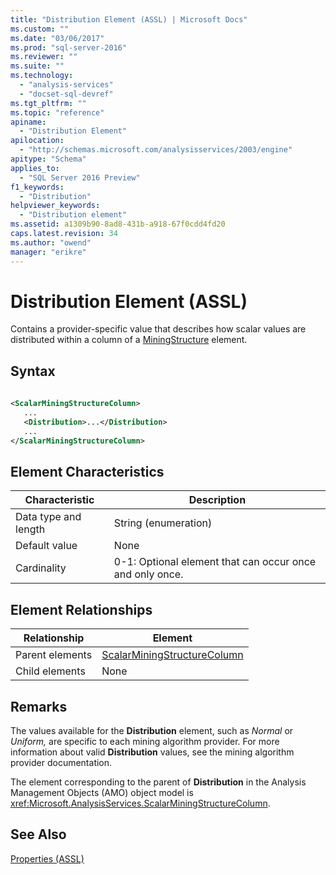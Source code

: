 ```yaml
---
title: "Distribution Element (ASSL) | Microsoft Docs"
ms.custom: ""
ms.date: "03/06/2017"
ms.prod: "sql-server-2016"
ms.reviewer: ""
ms.suite: ""
ms.technology: 
  - "analysis-services"
  - "docset-sql-devref"
ms.tgt_pltfrm: ""
ms.topic: "reference"
apiname: 
  - "Distribution Element"
apilocation: 
  - "http://schemas.microsoft.com/analysisservices/2003/engine"
apitype: "Schema"
applies_to: 
  - "SQL Server 2016 Preview"
f1_keywords: 
  - "Distribution"
helpviewer_keywords: 
  - "Distribution element"
ms.assetid: a1309b90-8ad8-431b-a918-67f0cdd4fd20
caps.latest.revision: 34
ms.author: "owend"
manager: "erikre"
---
```

# Distribution Element (ASSL)
  Contains a provider-specific value that describes how scalar values are distributed within a column of a [MiningStructure](../../../analysis-services/scripting/objects/miningstructure-element-assl.md) element.  
  
## Syntax  
  
```xml  
  
<ScalarMiningStructureColumn>  
   ...  
   <Distribution>...</Distribution>  
   ...  
</ScalarMiningStructureColumn>  
```  
  
## Element Characteristics  
  
|Characteristic|Description|  
|--------------------|-----------------|  
|Data type and length|String (enumeration)|  
|Default value|None|  
|Cardinality|0-1: Optional element that can occur once and only once.|  
  
## Element Relationships  
  
|Relationship|Element|  
|------------------|-------------|  
|Parent elements|[ScalarMiningStructureColumn](../../../analysis-services/scripting/data-type/scalarminingstructurecolumn-data-type-assl.md)|  
|Child elements|None|  
  
## Remarks  
 The values available for the **Distribution** element, such as *Normal* or *Uniform,* are specific to each mining algorithm provider. For more information about valid **Distribution** values, see the mining algorithm provider documentation.  
  
 The element corresponding to the parent of **Distribution** in the Analysis Management Objects (AMO) object model is <xref:Microsoft.AnalysisServices.ScalarMiningStructureColumn>.  
  
## See Also  
 [Properties &#40;ASSL&#41;](../../../analysis-services/scripting/properties/properties-assl.md)  
  
  
